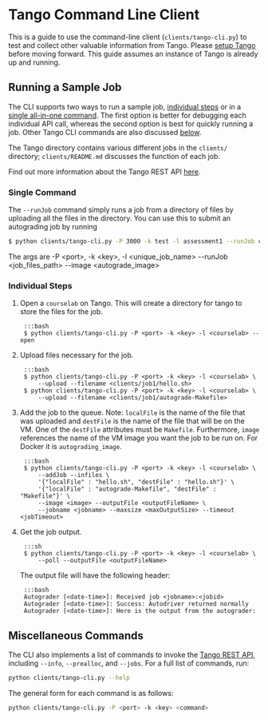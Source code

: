 # Tango Command Line Client

This is a guide to use the command-line client (`clients/tango-cli.py`) to test and collect other valuable information from Tango. Please [setup Tango](/installation/tango) before moving forward. This guide assumes an instance of Tango is already up and running.

## Running a Sample Job

The CLI supports two ways to run a sample job, [individual steps](/tango-cli/#individual-steps) or in a [single all-in-one command](/tango-cli/#single-command). The first option is better for debugging each individual API call, whereas the second option is best for quickly running a job. Other Tango CLI commands are also discussed [below](/tango-cli/#miscellaneous-commands).

The Tango directory contains various different jobs in the `clients/` directory; `clients/README.md` discusses the function of each job.

Find out more information about the Tango REST API [here](/tango-rest/).

### Single Command

The `--runJob` command simply runs a job from a directory of files by uploading all the files in the directory. You can use this to submit an autograding job by running

```bash
$ python clients/tango-cli.py -P 3000 -k test -l assessment1 --runJob clients/job1/ --image autograding_image
```

The args are -P <port\>, -k <key\>, -l <unique_job_name\> --runJob <job_files_path\> --image <autograde_image\>

### Individual Steps

1. Open a `courselab` on Tango. This will create a directory for tango to store the files for the job.

        :::bash
        $ python clients/tango-cli.py -P <port> -k <key> -l <courselab> --open

2. Upload files necessary for the job.

        :::bash
        $ python clients/tango-cli.py -P <port> -k <key> -l <courselab> \
            --upload --filename <clients/job1/hello.sh>
        $ python clients/tango-cli.py -P <port> -k <key> -l <courselab> \
            --upload --filename <clients/job1/autograde-Makefile>

3. Add the job to the queue. Note: `localFile` is the name of the file that was uploaded and `destFile` is the name of the file that will be on the VM. One of the `destFile` attributes must be `Makefile`. Furthermore, `image` references the name of the VM image you want the job to be run on. For Docker it is `autograding_image`.

        :::bash
        $ python clients/tango-cli.py -P <port> -k <key> -l <courselab> \
            --addJob --infiles \
            '{"localFile" : "hello.sh", "destFile" : "hello.sh"}' \
            '{"localFile" : "autograde-Makefile", "destFile" : "Makefile"}' \
            --image <image> --outputFile <outputFileName> \
            --jobname <jobname> --maxsize <maxOutputSize> --timeout <jobTimeout>

4. Get the job output.

        :::sh
        $ python clients/tango-cli.py -P <port> -k <key> -l <courselab> \
            --poll --outputFile <outputFileName>

    The output file will have the following header:

        :::bash
        Autograder [<date-time>]: Received job <jobname>:<jobid>
        Autograder [<date-time>]: Success: Autodriver returned normally
        Autograder [<date-time>]: Here is the output from the autograder:

## Miscellaneous Commands

The CLI also implements a list of commands to invoke the [Tango REST API](/tango-rest/), including `--info`, `--prealloc`, and `--jobs`. For a full list of commands, run:

```bash
python clients/tango-cli.py --help
```

The general form for each command is as follows:

```bash
python clients/tango-cli.py -P <port> -k <key> <command>
```

